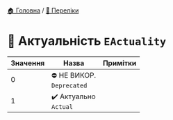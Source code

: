﻿[🏠 Головна](../README.MD) / [🎲 Переліки](./README.MD)  

# 🎲 Актуальність `EActuality`

| Значення | Назва | Примітки |
|---|---|---|
| 0 | ⛔ НЕ ВИКОР. </br> `Deprecated` |  |
| 1 | ✔️ Актуально </br> `Actual` |  |